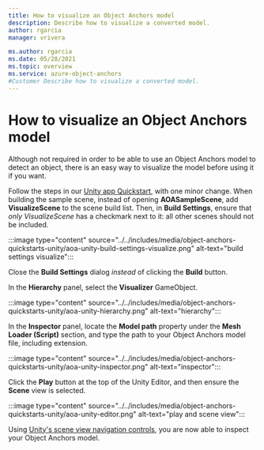 ```yaml
---
title: How to visualize an Object Anchors model
description: Describe how to visualize a converted model.
author: rgarcia
manager: vrivera

ms.author: rgarcia
ms.date: 05/28/2021
ms.topic: overview
ms.service: azure-object-anchors
#Customer Describe how to visualize a converted model.
---
```


# How to visualize an Object Anchors model

Although not required in order to be able to use an Object Anchors model to detect an object, there is an easy way to visualize the model before using it if you want.

Follow the steps in our [Unity app Quickstart](quickstarts/get-started-unity-hololens.md), with one minor change. When building the sample scene, instead of opening **AOASampleScene**, add **VisualizeScene** to the scene build list. Then, in **Build Settings**, ensure that *only* *VisualizeScene* has a checkmark next to it: all other scenes should not be included.

:::image type="content" source="../../includes/media/object-anchors-quickstarts-unity/aoa-unity-build-settings-visualize.png" alt-text="build settings visualize":::

Close the **Build Settings** dialog *instead* of clicking the **Build** button.

In the **Hierarchy** panel, select the **Visualizer** GameObject.

:::image type="content" source="../../includes/media/object-anchors-quickstarts-unity/aoa-unity-hierarchy.png" alt-text="hierarchy":::

In the **Inspector** panel, locate the **Model path** property under the **Mesh Loader (Script)** section, and type the path to your Object Anchors model file, including extension.

:::image type="content" source="../../includes/media/object-anchors-quickstarts-unity/aoa-unity-inspector.png" alt-text="inspector":::

Click the **Play** button at the top of the Unity Editor, and then ensure the **Scene** view is selected.

:::image type="content" source="../../includes/media/object-anchors-quickstarts-unity/aoa-unity-editor.png" alt-text="play and scene view":::

Using [Unity's scene view navigation controls](https://docs.unity3d.com/Manual/SceneViewNavigation.html), you are now able to inspect your Object Anchors model.
